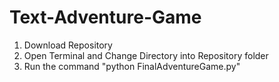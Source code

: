 # Text-Adventure-Game 
1. Download Repository
2. Open Terminal and Change Directory into Repository folder
3. Run the command "python FinalAdventureGame.py"